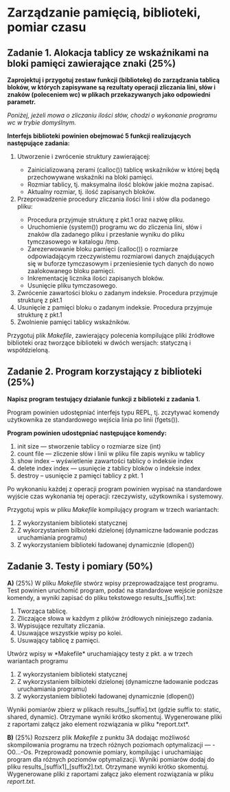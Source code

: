 # Zarządzanie pamięcią, biblioteki, pomiar czasu 


## Zadanie 1. Alokacja tablicy ze wskaźnikami na bloki pamięci zawierające znaki (25%)
**Zaprojektuj i przygotuj zestaw funkcji (bibliotekę) do zarządzania tablicą bloków, w których zapisywane są rezultaty operacji zliczania lini, słów i znaków (poleceniem wc) w plikach przekazywanych jako odpowiedni parametr.**

*Poniżej, jeżeli mowa o zliczaniu ilości słów, chodzi o wykonanie programu wc w trybie domyślnym.*

**Interfejs biblioteki powinien obejmować 5 funkcji realizujących następujące zadania:**

<ol>
<li>Utworzenie i zwrócenie struktury zawierającej: </li>
<ul>
<li>Zainicializowaną zerami (calloc()) tablicę wskaźników w której będą przechowywane wskaźniki na bloki pamięci. </li>
<li>Rozmiar tablicy, tj. maksymalna ilość bloków jakie można zapisać.</li>
<li>Aktualny rozmiar, tj. ilość zapisanych bloków.</li>
</ul>
<li>Przeprowadzenie procedury zliczania ilości linii i słów dla podanego pliku:</li>
<ul>
<li>Procedura przyjmuje strukturę z pkt.1 oraz nazwę pliku.</li>
<li>Uruchomienie (system()) programu wc do zliczenia lini, słów i znaków dla zadanego pliku i przesłanie wyniku do pliku tymczasowego w katalogu /tmp. </li>
<li>Zarezerwowanie bloku pamięci (calloc()) o rozmiarze odpowiadającym rzeczywistemu rozmiarowi danych znajdujących się w buforze tymczasowym i przeniesienie tych danych do nowo zaalokowanego bloku pamięci.</li>
<li>Inkrementację licznika ilości zapisanych bloków.</li>
<li>Usunięcie pliku tymczasowego.</li>
</ul>
<li>Zwrócenie zawartości bloku o zadanym indeksie. Procedura przyjmuje strukturę z pkt.1</li>
<li>Usunięcie z pamięci bloku o zadanym indeksie. Procedura przyjmuje strukturę z pkt.1</li>
<li>Zwolnienie pamięci tablicy wskaźników.</li>
</ol>

Przygotuj plik *Makefile*, zawierający polecenia kompilujące pliki źródłowe biblioteki oraz tworzące biblioteki w dwóch wersjach: statyczną i współdzieloną.

## Zadanie 2. Program korzystający z biblioteki (25%)
**Napisz program testujący działanie funkcji z biblioteki z zadania 1.**

Program powinien udostępniać interfejs typu REPL, tj. zczytywać komendy użytkownika ze standardowego wejścia linia po linii (fgets()).

**Program powinien udostępniać następujące komendy:**

<ol>
<li>init size — stworzenie tablicy o rozmiarze size (int)</li>
<li>count file — zliczenie słów i linii w pliku file zapis wyniku w tablicy</li>
<li>show index – wyświetlenie zawartości tablicy o indeksie index </li>
<li>delete index index — usunięcie z tablicy bloków o indeksie index</li>
<li>destroy – usunięcie z pamięci tablicy z pkt. 1</li>
</ol>
Po wykonaniu każdej z operacji program powinien wypisać na standardowe wyjście czas wykonania tej operacji: rzeczywisty, użytkownika i systemowy.

Przygotuj wpis w pliku *Makefile* kompilujący program w trzech wariantach:

<ol>
<li>Z wykorzystaniem biblioteki statycznej</li>
<li>Z wykorzystaniem bilbioteki dzielonej (dynamiczne ładowanie podczas uruchamiania programu)</li>
<li>Z wykorzystaniem biblioteki ładowanej dynamicznie (dlopen())</li>
</ol>

## Zadanie 3. Testy i pomiary (50%)

**A)** (25%) W pliku *Makefile* stwórz wpisy przeprowadzające test programu. Test powinien uruchomić program, podać na standardowe wejście poniższe komendy, a wyniki zapisać do pliku tekstowego results_[suffix].txt:
<ol>
<li>Tworząca tablicę.</li>
<li>Zliczające słowa w każdym z plików źródłowych niniejszego zadania.</li>
<li>Wypisujące rezultaty zliczania.</li>
<li>Usuwające wszystkie wpisy po kolei.</li>
<li>Usuwający tablicę z pamięci.</li>
</ol>
Utwórz wpisy w *Makefile* uruchamiający testy z pkt. a w trzech wariantach programu
<ol>
<li>Z wykorzystaniem biblioteki statycznej</li>
<li>Z wykorzystaniem bilbioteki dzielonej (dynamiczne ładowanie podczas uruchamiania programu)</li>
<li>Z wykorzystaniem biblioteki ładowanej dynamicznie (dlopen())</li>
</ol>
Wyniki pomiarów zbierz w plikach results_[suffix].txt (gdzie suffix to: static, shared, dynamic). 
Otrzymane wyniki krótko skomentuj. Wygenerowane pliki z raportami załącz jako element rozwiązania w pliku *report.txt*.

**B)** (25%) Rozszerz plik *Makefile* z punktu 3A dodając możliwość skompilowania programu na trzech różnych poziomach optymalizacji — -O0…-Os. Przeprowadź ponownie pomiary, kompilując i uruchamiając program dla różnych poziomów optymalizacji. Wyniki pomiarów dodaj do pliku results_[suffix1]_[suffix2].txt. 
Otrzymane wyniki krótko skomentuj. Wygenerowane pliki z raportami załącz jako element rozwiązania w pliku *report.txt*.